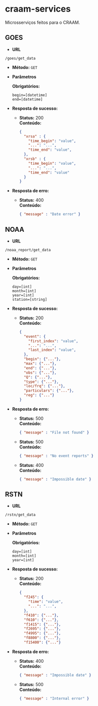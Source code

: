 # craam-services

Microsserviços feitos para o CRAAM.

## GOES

* **URL**

`/goes/get_data`

* **Método:** `GET`

* **Parâmetros**

   **Obrigatórios:**
 
   `begin=[datetime]` <br />
   `end=[datetime]`

* **Resposta de sucesso:**
  
  * **Status:** 200 <br />
    **Conteúdo:**
	```json
	{
	  "xrsa" : {
	    "time_begin": "value",
	    "...": "...",
	    "time_end": "value",
	  },
	  "xrsb" : {
	    "time_begin": "value",
	    "...": "...",
	    "time_end": "value"
	  }
	}
	```
 
* **Resposta de erro:**

  * **Status:** 400 <br />
    **Conteúdo:**
	```json
	{ "message" : "Date error" }
	```

## NOAA

* **URL**

`/noaa_report/get_data`

* **Método:** `GET`

* **Parâmetros**

   **Obrigatórios:**
 
   `day=[int]` <br />
   `month=[int]` <br />
   `year=[int]` <br />
   `station=[string]`

* **Resposta de sucesso:**
  
  * **Status:** 200 <br />
    **Conteúdo:** 
	```json
	{
	  "event": {
	    "first_index": "value",
	    "...": "...",
	    "last_index": "value",
	  },
	  "begin": {"..."},
	  "max": {"..."},
	  "end": {"..."},
	  "obs": {"..."},
	  "Q": {"..."},
	  "type": {"..."},
	  "loc/frq": {"..."},
	  "particulars": {"..."},
	  "reg": {"..."}
	}
	```
 
* **Resposta de erro:**

  * **Status:** 500 <br />
    **Conteúdo:**
	```json
	{ "message" : "File not found" }
	```
	
  * **Status:** 500 <br />
    **Conteúdo:**
	```json
	{ "message" : "No event reports" }
	```
	
  * **Status:** 400 <br />
    **Conteúdo:**
	```json
	{ "message" : "Impossible date" }
	```

## RSTN

* **URL**

`/rstn/get_data`

* **Método:** `GET`

* **Parâmetros**

   **Obrigatórios:**
 
   `day=[int]` <br />
   `month=[int]`<br />
   `year=[int]`

* **Resposta de sucesso:**
  
  * **Status:** 200 <br />
    **Conteúdo:**
	```json	
	{
	  "f245": {
	    "time": "value",
	    "...": "...",
	  },
	  "f410": {"..."},
	  "f610": {"..."},
	  "f1415": {"..."},
	  "f2695": {"..."},
	  "f4995": {"..."},
	  "f8800": {"..."},
	  "f15400": {"..."}
	```
 
* **Resposta de erro:**

  * **Status:** 400 <br />
    **Conteúdo:** 
	```json
	{ "message" : "Impossible date" }
	```
	
  * **Status:** 500 <br />
    **Conteúdo:**
	```json
	{ "message" : "Internal error" }
	```
